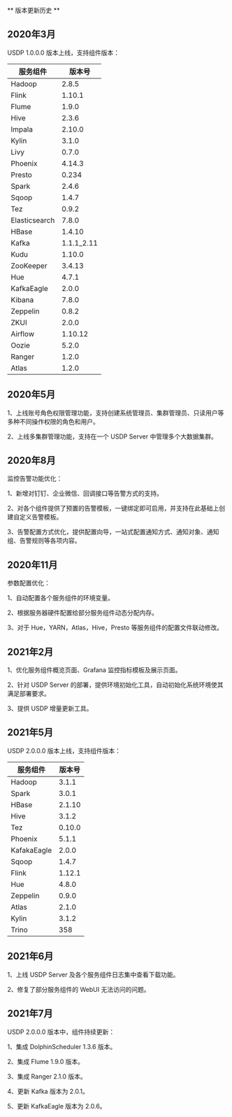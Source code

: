 ﻿** 版本更新历史 **



## 2020年3月

USDP 1.0.0.0 版本上线，支持组件版本：

| 服务组件 | 版本号 |
| ------ | ------ |
| Hadoop | 2.8.5 |
| Flink | 1.10.1 |
| Flume | 1.9.0 |
| Hive | 2.3.6 |
| Impala | 2.10.0 |
| Kylin | 3.1.0 |
| Livy | 0.7.0 |
| Phoenix | 4.14.3 |
| Presto | 0.234 |
| Spark | 2.4.6 |
| Sqoop | 1.4.7 |
| Tez | 0.9.2 |
| Elasticsearch | 7.8.0 |
| HBase | 1.4.10 |
| Kafka | 1.1.1_2.11 |
| Kudu | 1.10.0 |
| ZooKeeper | 3.4.13 |
| Hue | 4.7.1 |
| KafkaEagle | 2.0.0 |
| Kibana | 7.8.0 |
| Zeppelin | 0.8.2 |
| ZKUI | 2.0.0 |
| Airflow | 1.10.12 |
| Oozie | 5.2.0 |
| Ranger | 1.2.0 |
| Atlas | 1.2.0 |

## 2020年5月

1、上线账号角色权限管理功能，支持创建系统管理员、集群管理员、只读用户等多种不同操作权限的角色和用户。

2、上线多集群管理功能，支持在一个 USDP Server 中管理多个大数据集群。

## 2020年8月

监控告警功能优化：

1、新增对钉钉、企业微信、回调接口等告警方式的支持。

2、对各个组件提供了预置的告警模板，一键绑定即可启用，并支持在此基础上创建自定义告警模板。

3、告警配置方式优化，提供配置向导，一站式配置通知方式、通知对象、通知组、告警规则等各项内容。

## 2020年11月

参数配置优化：

1、自动配置各个服务组件的环境变量。

2、根据服务器硬件配置给部分服务组件动态分配内存。

3、对于 Hue，YARN，Atlas，Hive，Presto 等服务组件的配置文件联动修改。

## 2021年2月

1、优化服务组件概览页面、Grafana 监控指标模板及展示页面。

2、针对 USDP Server 的部署，提供环境初始化工具，自动初始化系统环境使其满足部署要求。

3、提供 USDP 增量更新工具。

## 2021年5月

USDP 2.0.0.0 版本上线，支持组件版本：

| 服务组件 | 版本号 |
| ------ | ------ |
| Hadoop | 3.1.1 |
| Spark | 3.0.1 |
| HBase | 2.1.10 |
| Hive | 3.1.2 |
| Tez | 0.10.0 |
| Phoenix | 5.1.1 |
| KafakaEagle | 2.0.0 |
| Sqoop | 1.4.7 |
| Flink | 1.12.1 |
| Hue | 4.8.0 |
| Zeppelin | 0.9.0 |
| Atlas | 2.1.0 |
| Kylin | 3.1.2 |
| Trino | 358 |

## 2021年6月

1、上线 USDP Server 及各个服务组件日志集中查看下载功能。

2、修复了部分服务组件的 WebUI 无法访问的问题。

## 2021年7月

USDP 2.0.0.0 版本中，组件持续更新：

1、集成 DolphinScheduler 1.3.6 版本。

2、集成 Flume 1.9.0 版本。

3、集成 Ranger 2.1.0 版本。

4、更新 Kafka 版本为 2.0.1。

5、更新 KafkaEagle 版本为 2.0.6。